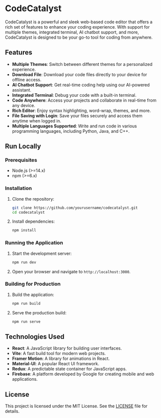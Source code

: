 # CodeCatalyst

CodeCatalyst is a powerful and sleek web-based code editor that offers a rich set of features to enhance your coding experience. With support for multiple themes, integrated terminal, AI chatbot support, and more, CodeCatalyst is designed to be your go-to tool for coding from anywhere.

## Features

- **Multiple Themes**: Switch between different themes for a personalized experience.
- **Download File**: Download your code files directly to your device for offline access.
- **AI Chatbot Support**: Get real-time coding help using our AI-powered assistant.
- **Integrated Terminal**: Debug your code with a built-in terminal.
- **Code Anywhere**: Access your projects and collaborate in real-time from any device.
- **Rich Editor**: Enjoy syntax highlighting, word-wrap, themes, and more.
- **File Saving with Login**: Save your files securely and access them anytime when logged in.
- **Multiple Languages Supported**: Write and run code in various programming languages, including Python, Java, and C++.

## Run Locally

### Prerequisites

- Node.js (>=14.x)
- npm (>=6.x)

### Installation

1. Clone the repository:

    ```sh
    git clone https://github.com/yourusername/codecatalyst.git
    cd codecatalyst
    ```

2. Install dependencies:

    ```sh
    npm install
    ```

### Running the Application

1. Start the development server:

    ```sh
    npm run dev
    ```

2. Open your browser and navigate to `http://localhost:3000`.

### Building for Production

1. Build the application:

    ```sh
    npm run build
    ```

2. Serve the production build:

    ```sh
    npm run serve
    ```

## Technologies Used

- **React**: A JavaScript library for building user interfaces.
- **Vite**: A fast build tool for modern web projects.
- **Framer Motion**: A library for animations in React.
- **Material-UI**: A popular React UI framework.
- **Redux**: A predictable state container for JavaScript apps.
- **Firebase**: A platform developed by Google for creating mobile and web applications.

## License

This project is licensed under the MIT License. See the [LICENSE](LICENSE) file for details.
